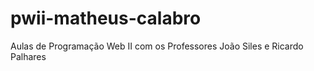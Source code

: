 # pwii-matheus-calabro
Aulas de Programação Web II com os Professores João Siles e Ricardo Palhares
